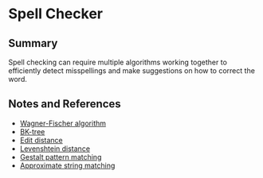 # Spell Checker

## Summary

Spell checking can require multiple algorithms working together to efficiently
detect misspellings and make suggestions on how to correct the word.

## Notes and References

* [Wagner-Fischer algorithm](https://en.wikipedia.org/wiki/Wagner%E2%80%93Fischer_algorithm)
* [BK-tree](https://en.wikipedia.org/wiki/BK-tree)
* [Edit distance](https://en.wikipedia.org/wiki/Edit_distance)
* [Levenshtein distance](https://en.wikipedia.org/wiki/Levenshtein_distance)
* [Gestalt pattern matching](https://en.wikipedia.org/wiki/Gestalt_pattern_matching)
* [Approximate string matching](https://en.wikipedia.org/wiki/Approximate_string_matching)